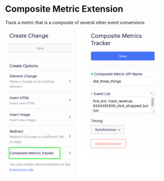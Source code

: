 # Composite Metric Extension
Track a metric that is a composite of several other event conversions

![setup extension](https://github.com/cooperreid-optimizely/composite-metric-extension/blob/master/img/setup-600.png?raw=true)
